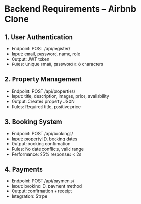 # Backend Requirements – Airbnb Clone

## 1. User Authentication
- Endpoint: POST /api/register/
- Input: email, password, name, role
- Output: JWT token
- Rules: Unique email, password ≥ 8 characters

## 2. Property Management
- Endpoint: POST /api/properties/
- Input: title, description, images, price, availability
- Output: Created property JSON
- Rules: Required title, positive price

## 3. Booking System
- Endpoint: POST /api/bookings/
- Input: property ID, booking dates
- Output: booking confirmation
- Rules: No date conflicts, valid range
- Performance: 95% responses < 2s

## 4. Payments
- Endpoint: POST /api/payments/
- Input: booking ID, payment method
- Output: confirmation + receipt
- Integration: Stripe
